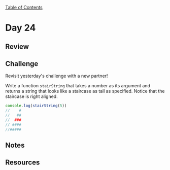 
[Table of Contents](/README.md)

# Day 24

## Review

## Challenge
Revisit yesterday's challenge with a new partner!

Write a function `stairString` that takes a number as its argument and returns a string that looks like a staircase as tall as specified. Notice that the staircase is right aligned.

```js
console.log(stairString(5))
//    #
//   ##
//  ###
// ####
//#####
```

## Notes

## Resources

